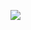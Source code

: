 ![](https://44.media.tumblr.com/f00b8b6b9cf56804a514b61b13ee1e92/dcf2f797587ff1df-a9/s400x600_f1/5086673ba2894f4096343cb609d0998147ae04f5.gifv)
